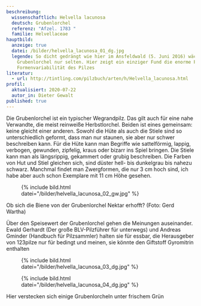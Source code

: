 ```yaml
---
beschreibung:
  wissenschaftlich: Helvella lacunosa
  deutsch: Grubenlorchel
  referenz: "Afzel. 1783 "
  familie: Helvellaceae
hauptbild:
  anzeige: true
  datei: /bilder/helvella_lacunosa_01_dg.jpg
  legende: So dicht gedrängt wie hier im Ansfeldwald (5. Juni 2016) wächst die
    Grubenlorchel nur selten. Hier zeigt ein einziger Fund die enorme Farb- und
    Formenvariabilität des Pilzes
literatur:
  - url: http://tintling.com/pilzbuch/arten/h/Helvella_lacunosa.html
profil:
  aktualisiert: 2020-07-22
  autor_in: Dieter Gewalt
published: true
---
```

Die Grubenlorchel ist ein typischer Wegrandpilz. Das gilt auch für eine nahe Verwandte, die meist reinweiße Herbstlorchel. Beiden ist eines gemeinsam: keine gleicht einer anderen. Sowohl die Hüte als auch die Stiele sind so unterschiedlich geformt, dass man nur staunen, sie aber nur schwer beschreiben kann. Für die Hüte kann man Begriffe wie sattelförmig, lappig, verbogen, gewunden, zipfelig, kraus oder bizarr ins Spiel bringen. Die Stiele kann man als längsrippig, gekammert oder grubig beschreiben. Die Farben von Hut und Stiel gleichen sich, sind düster hell- bis dunkelgrau bis nahezu schwarz. Manchmal findet man Zwergformen, die nur 3 cm hoch sind, ich habe aber auch schon Exemplare mit 11 cm Höhe gesehen.

<figure class="standard">
  {% include bild.html datei="/bilder/helvella_lacunosa_02_gw.jpg" %}
</figure>

Ob sich die Biene von der Grubenlorchel Nektar erhofft? (Foto: Gerd Wartha)

Über den Speisewert der Grubenlorchel gehen die Meinungen auseinander. Ewald Gerhardt (Der große BLV-Pilzführer für unterwegs) und Andreas Gminder (Handbuch für Pilzsammler) halten sie für essbar, die Herausgeber von 123pilze nur für bedingt und meinen, sie könnte den Giftstoff Gyromitrin enthalten

<figure class="standard">
  {% include bild.html datei="/bilder/helvella_lacunosa_03_dg.jpg" %}
</figure>

<figure class="standard">
  {% include bild.html datei="/bilder/helvella_lacunosa_04_dg.jpg" %}
</figure>

Hier verstecken sich einige Grubenlorcheln unter frischem Grün